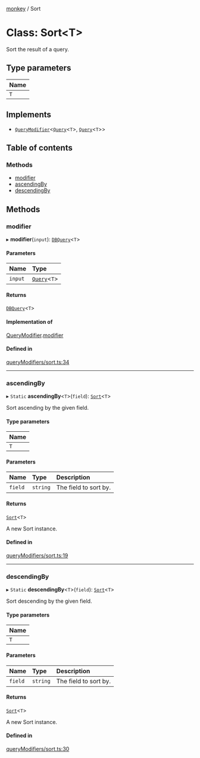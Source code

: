 [monkey](../README.md) / Sort

# Class: Sort<T\>

Sort the result of a query.

## Type parameters

| Name |
| :------ |
| `T` |

## Implements

- [`QueryModifier`](../interfaces/QueryModifier.md)<[`Query`](../interfaces/Query.md)<`T`\>, [`Query`](../interfaces/Query.md)<`T`\>\>

## Table of contents

### Methods

- [modifier](Sort.md#modifier)
- [ascendingBy](Sort.md#ascendingby)
- [descendingBy](Sort.md#descendingby)

## Methods

### modifier

▸ **modifier**(`input`): [`DBQuery`](DBQuery.md)<`T`\>

#### Parameters

| Name | Type |
| :------ | :------ |
| `input` | [`Query`](../interfaces/Query.md)<`T`\> |

#### Returns

[`DBQuery`](DBQuery.md)<`T`\>

#### Implementation of

[QueryModifier](../interfaces/QueryModifier.md).[modifier](../interfaces/QueryModifier.md#modifier)

#### Defined in

[queryModifiers/sort.ts:34](https://github.com/bpisano/monkey/blob/0cdd6dc/src/queryModifiers/sort.ts#L34)

___

### ascendingBy

▸ `Static` **ascendingBy**<`T`\>(`field`): [`Sort`](Sort.md)<`T`\>

Sort ascending by the given field.

#### Type parameters

| Name |
| :------ |
| `T` |

#### Parameters

| Name | Type | Description |
| :------ | :------ | :------ |
| `field` | `string` | The field to sort by. |

#### Returns

[`Sort`](Sort.md)<`T`\>

A new Sort instance.

#### Defined in

[queryModifiers/sort.ts:19](https://github.com/bpisano/monkey/blob/0cdd6dc/src/queryModifiers/sort.ts#L19)

___

### descendingBy

▸ `Static` **descendingBy**<`T`\>(`field`): [`Sort`](Sort.md)<`T`\>

Sort descending by the given field.

#### Type parameters

| Name |
| :------ |
| `T` |

#### Parameters

| Name | Type | Description |
| :------ | :------ | :------ |
| `field` | `string` | The field to sort by. |

#### Returns

[`Sort`](Sort.md)<`T`\>

A new Sort instance.

#### Defined in

[queryModifiers/sort.ts:30](https://github.com/bpisano/monkey/blob/0cdd6dc/src/queryModifiers/sort.ts#L30)
